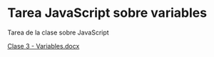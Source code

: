 # Tarea JavaScript sobre variables
Tarea de la clase sobre JavaScript

[Clase 3 - Variables.docx](https://github.com/Johana-98/Tarea-JavaScript-Variables/files/7532455/Clase.3.-.Variables.docx)
